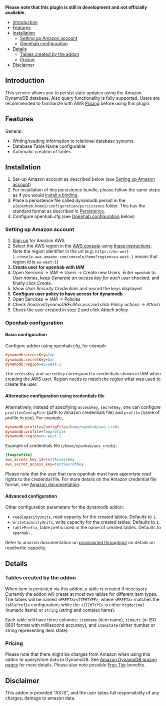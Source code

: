 **Please note that this plugin is still in development and not officially available.**

<!-- Using MarkdownTOC plugin for Sublime Text to update the table of contents (TOC) -->
<!-- MarkdownTOC depth=3 autolink=true bracket=round -->

- [Introduction](#introduction)
- [Features](#features)
- [Installation](#installation)
	- [Setting up Amazon account](#setting-up-amazon-account)
	- [Openhab configuration](#openhab-configuration)
- [Details](#details)
	- [Tables created by the addon](#tables-created-by-the-addon)
	- [Pricing](#pricing)
- [Disclaimer](#disclaimer)

<!-- /MarkdownTOC -->

## Introduction

This service allows you to persist state updates using the Amazon DynamoDB database. Also query functionality is fully supported. Users are recommended to familiarize with AWS [Pricing](#Pricing) before using this plugin.

## Features

General:

- Writing/reading information to relational database systems.
- Database Table Name configurable
- Automatic creation of tables

## Installation

1. Set-up Amazon account as described below (see [Setting up Amazon account](#setting-up-amazon-account))
2. For installation of this persistence bundle, please follow the same steps as if you would [install a binding](https://github.com/openhab/openhab/wiki/Bindings).
3. Place a persistence file called dynamodb.persist in the `${openhab.home}/configuration/persistence` folder. This has the standard format as described in [Persistence](https://github.com/openhab/openhab/wiki/Persistence).
4. Configure openhab.cfg (see [Openhab configuration](#openhab-configuration) below)


### Setting up Amazon account

1. [Sign up](https://aws.amazon.com/) for Amazon AWS
2. Select the AWS region in the [AWS console](https://console.aws.amazon.com/) using [these instructions](https://docs.aws.amazon.com/awsconsolehelpdocs/latest/gsg/getting-started.html#select-region). Note the region identifier in the url (e.g. `https://eu-west-1.console.aws.amazon.com/console/home?region=eu-west-1` means that region id is `eu-west-1`)
3. **Create user for openhab with IAM**
  1. Open Services -> IAM -> Users -> Create new Users. Enter `openhab` to _User names_, keep _Generate an access key for each user_ checked, and finally click _Create_.
  2. _Show User Security Credentials_ and record the keys displayed
4. **Configure user policy to have access for dynamodb**
  1. Open Services -> IAM -> Policies
  2. Check _AmazonDynamoDBFullAccess_ and click _Policy actions_ -> _Attach_
  3. Check the user created in step 2 and click _Attach policy_

### Openhab configuration

#### Basic configuration

Configure addon using openhab.cfg, for example

 ````ini
dynamodb:accessKey=foo
dynamodb:secretKey=bar
dynamodb:region=eu-west-1
 ````
The `accessKey` and `secretKey` correspond to credentials shown in IAM when creating the AWS user. Region needs to match the region what was used to create the user.

#### Alternative configuration using credentials file

Alternatively, instead of specifying `accessKey`, `secretKey`, one can configure `profilesConfigFile` (path to Amazon credentials file) and `profile` (name of profile to use). For example,

 ````ini
dynamodb:profilesConfigFile=/home/openhab/aws_creds
dynamodb:profile=fooprofile
dynamodb:region=eu-west-1
 ````

Example of credentials file (`/home/openhab/aws_creds`):

````ini
[fooprofile]
aws_access_key_id=testAccessKey
aws_secret_access_key=testSecretKey
````

Please note that the user that runs openhab must have approriate read rights to the credential file. For more details on the Amazon credential file format, see [Amazon documentation](https://docs.aws.amazon.com/cli/latest/userguide/cli-chap-getting-started.html).

#### Advanced configuration

Other configuration parameters for the dynamodb addon:

- `readCapacityUnits`, read capacity for the created tables. Defaults to `1`.
- `writeCapacityUnits`, write capacity for the created tables. Defaults to `1`.
- `tablePrefix`, table prefix used in the name of created tables. Defaults to `openhab-`.

Refer to amazon documentation on [provisioned throughput](https://docs.aws.amazon.com/amazondynamodb/latest/developerguide/HowItWorks.ProvisionedThroughput.html) on details on read/write capacity.


## Details

### Tables created by the addon

When item is persisted via this addon, a table is created if necessary. Currently the addon will create at most two tables for different item types. The tables will be named `<PREFIX><ITEMTYPE>`, where `<PREFIX>` matches the `tablePrefix` configuration; while the `<ITEMTYPE>` is either `bigdecimal` (numeric items) or `string` (string and complex items).

Each table will have three columns: `itemname` (item name), `timeutc` (in ISO 8601 format with millisecond accuracy), and `itemstate` (either number or string representing item state).

### Pricing

Please note that there might be charges from Amazon when using this addon to query/store data to DynamoDB. See [Amazon DynamoDB pricing pages](https://aws.amazon.com/dynamodb/pricing/) for more details. Please also note possible [Free Tier](https://aws.amazon.com/free/) benefits. 

## Disclaimer

This addon is provided "AS IS", and the user takes full responsibility of any charges, damage to amazon data.